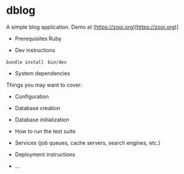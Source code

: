 # dblog

A simple blog application. Demo at (https://zooi.org)[https://zooi.org)]

* Prerequisites
Ruby

* Dev instructions

```bundle install```
``` bin/dev```


* System dependencies

Things you may want to cover:

* Configuration

* Database creation

* Database initialization

* How to run the test suite

* Services (job queues, cache servers, search engines, etc.)

* Deployment instructions

* ...